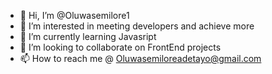 - 👋 Hi, I’m @Oluwasemilore1
- 👀 I’m interested in meeting developers and achieve more
- 🌱 I’m currently learning Javasript
- 💞️ I’m looking to collaborate on FrontEnd projects 
- 📫 How to reach me @ Oluwasemiloreadetayo@gmail.com

<!---
Oluwasemilore1/Oluwasemilore1 is a ✨ special ✨ repository because its `README.md` (this file) appears on your GitHub profile.
You can click the Preview link to take a look at your changes.
--->

